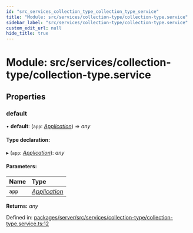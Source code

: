 ```yaml
---
id: "src_services_collection_type_collection_type_service"
title: "Module: src/services/collection-type/collection-type.service"
sidebar_label: "src/services/collection-type/collection-type.service"
custom_edit_url: null
hide_title: true
---
```


# Module: src/services/collection-type/collection-type.service

## Properties

### default

• **default**: (`app`: [*Application*](src_declarations.md#application)) => *any*

#### Type declaration:

▸ (`app`: [*Application*](src_declarations.md#application)): *any*

#### Parameters:

Name | Type |
:------ | :------ |
`app` | [*Application*](src_declarations.md#application) |

**Returns:** *any*

Defined in: [packages/server/src/services/collection-type/collection-type.service.ts:12](https://github.com/xr3ngine/xr3ngine/blob/7650c2bea/packages/server/src/services/collection-type/collection-type.service.ts#L12)
